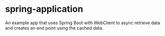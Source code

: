 # spring-application
An example app that uses Spring Boot with WebClient to async retrieve data and creates an end point using the cached data.
